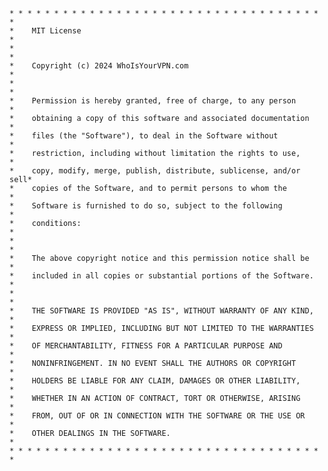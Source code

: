 

    * * * * * * * * * * * * * * * * * * * * * * * * * * * * * * * * * * * * 
    *    MIT License                                                      *
    *                                                                     *
    *    Copyright (c) 2024 WhoIsYourVPN.com                              *
    *                                                                     *
    *    Permission is hereby granted, free of charge, to any person      *
    *    obtaining a copy of this software and associated documentation   *
    *    files (the "Software"), to deal in the Software without          *
    *    restriction, including without limitation the rights to use,     *
    *    copy, modify, merge, publish, distribute, sublicense, and/or sell*
    *    copies of the Software, and to permit persons to whom the        *
    *    Software is furnished to do so, subject to the following         *
    *    conditions:                                                      *
    *                                                                     *
    *    The above copyright notice and this permission notice shall be   *
    *    included in all copies or substantial portions of the Software.  *
    *                                                                     *
    *    THE SOFTWARE IS PROVIDED "AS IS", WITHOUT WARRANTY OF ANY KIND,  *
    *    EXPRESS OR IMPLIED, INCLUDING BUT NOT LIMITED TO THE WARRANTIES  *
    *    OF MERCHANTABILITY, FITNESS FOR A PARTICULAR PURPOSE AND         *
    *    NONINFRINGEMENT. IN NO EVENT SHALL THE AUTHORS OR COPYRIGHT      *
    *    HOLDERS BE LIABLE FOR ANY CLAIM, DAMAGES OR OTHER LIABILITY,     *
    *    WHETHER IN AN ACTION OF CONTRACT, TORT OR OTHERWISE, ARISING     *
    *    FROM, OUT OF OR IN CONNECTION WITH THE SOFTWARE OR THE USE OR    *
    *    OTHER DEALINGS IN THE SOFTWARE.                                  *
    * * * * * * * * * * * * * * * * * * * * * * * * * * * * * * * * * * * * 


